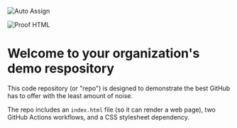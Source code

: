 ![Auto Assign](https://github.com/Dodo-App/demo-repository/actions/workflows/auto-assign.yml/badge.svg)

![Proof HTML](https://github.com/Dodo-App/demo-repository/actions/workflows/proof-html.yml/badge.svg)

# Welcome to your organization's demo respository
This code repository (or "repo") is designed to demonstrate the best GitHub has to offer with the least amount of noise.

The repo includes an `index.html` file (so it can render a web page), two GitHub Actions workflows, and a CSS stylesheet dependency.

